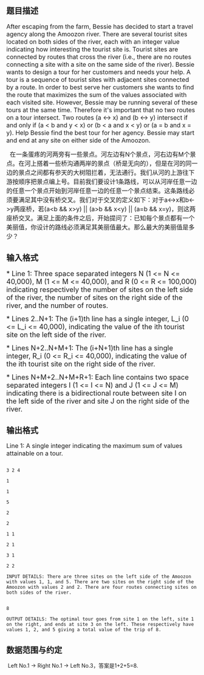 ## 题目描述

<p><span style="font-size: medium">After escaping from the farm, Bessie has decided to start a travel agency along the Amoozon river. There are several tourist sites located on both sides of the river, each with an integer value indicating how interesting the tourist site is. Tourist sites are connected by routes that cross the river (i.e., there are no routes connecting a site with a site on the same side of the river). Bessie wants to design a tour for her customers and needs your help. A tour is a sequence of tourist sites with adjacent sites connected by a route. In order to best serve her customers she wants to find the route that maximizes the sum of the values associated with each visited site. However, Bessie may be running several of these tours at the same time. Therefore it's important that no two routes on a tour intersect. Two routes (a <-> x) and (b <-> y) intersect if and only if (a < b and y < x) or (b < a and x < y) or (a = b and x = y). Help Bessie find the best tour for her agency. Bessie may start and end at any site on either side of the Amoozon.</span></p>
<p></p>
<div>
 <span style="font-size: 12pt">  </span><span style="font-size: 12pt">在一条蛋疼的河两旁有一些景点。河左边有</span><span style="font-size: 12pt">N</span><span style="font-size: 12pt">个景点，河右边有</span><span style="font-size: 12pt">M</span><span style="font-size: 12pt">个景点。在河上搭着一些桥沟通两岸的景点（桥是无向的），但是在河的同一边的景点之间都有参天的大树阻拦着，无法通行。我们从河的上游往下游按顺序把景点编上号。目前我们要设计</span><span style="font-size: 12pt">1</span><span style="font-size: 12pt">条路线，可以从河岸任意一边的任意一个景点开始到河岸任意一边的任意一个景点结束。这条路线必须要满足其中没有桥交叉。我们对于交叉的定义如下：对于</span><span style="font-size: 12pt">a<->x</span><span style="font-size: 12pt">和</span><span style="font-size: 12pt">b<->y</span><span style="font-size: 12pt">两座桥，若</span><span style="font-size: 12pt">(a<b && x>y) || (a>b && x<y) || (a=b && x=y)</span><span style="font-size: 12pt">，则这两座桥交叉。满足上面的条件之后，开始提问了：已知每个景点都有一个美丽值，你设计的路线必须满足其美丽值最大。那么最大的美丽值是多少？</span>
</div>

## 输入格式

<p><font size="4">* Line 1: Three space separated integers N (1 <= N <= 40,000), M (1 <= M <= 40,000), and R (0 <= R <= 100,000) indicating respectively the number of sites on the left side of the river, the number of sites on the right side of the river, and the number of routes. </font></p>
<p><font size="4">* Lines 2..N+1: The (i+1)th line has a single integer, L_i (0 <= L_i <= 40,000), indicating the value of the ith tourist site on the left side of the river. </font></p>
<p><font size="4">* Lines N+2..N+M+1: The (i+N+1)th line has a single integer, R_i (0 <= R_i <= 40,000), indicating the value of the ith tourist site on the right side of the river.</font></p>
<p><font size="4">* Lines N+M+2..N+M+R+1: Each line contains two space separated integers I (1 <= I <= N) and J (1 <= J <= M) indicating there is a bidirectional route between site I on the left side of the river and site J on the right side of the river. </font></p>

## 输出格式

<p><span style="font-size: medium">Line 1: A single integer indicating the maximum sum of values attainable on a tour. </span></p>

```input1
3 2 4
1
1
5
2
2
1 1
2 1
3 1
2 2
INPUT DETAILS: There are three sites on the left side of the Amoozon with values 1, 1, and 5. There are two sites on the right side of the Amoozon with values 2 and 2. There are four routes connecting sites on both sides of the river.
```
```output1
8
OUTPUT DETAILS: The optimal tour goes from site 1 on the left, site 1 on the right, and ends at site 3 on the left. These respectively have values 1, 2, and 5 giving a total value of the trip of 8.
```
## 数据范围与约定

<p> Left No.1 -> Right No.1 -> Left No.3，答案是1+2+5=8.</p>
<br>
<p></p>

